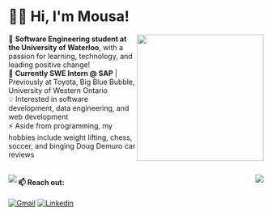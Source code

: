 # 🙋‍♂️ Hi, I'm Mousa!

<img align="right" src="https://media2.giphy.com/media/xVRRDVP6lqtNQJrzN7/giphy.gif" height="250"> 🏫 **Software Engineering student at the University of Waterloo**, with a passion for learning, technology, and leading positive change! 
<br />
🏢 **Currently SWE Intern @ SAP** | Previously at Toyota, Big Blue Bubble, University of Western Ontario
<br />
💡 Interested in software development, data engineering, and web development
<br />
⚡ Aside from programming, my hobbies include weight lifting, chess, soccer, and binging Doug Demuro car reviews
<br />
<br />

<a>
  <img align="left" src="https://github-readme-stats.vercel.app/api?username=MousaZourob&count_private=true&show_icons=true&theme=dark&hide=contribs,issues,prs"/>
</a>
<a>
  <img align="right" src="https://github-readme-stats.vercel.app/api/top-langs/?username=MousaZourob&exclude_repo=Cuber&hide=CSS,jupyter%20notebook&layout=compact&theme=dark"/>
</a>

#### 📫 Reach out:
[![Gmail](https://img.shields.io/badge/-mousa.zourob@uwaterloo.ca-c14438?logo=Gmail&logoColor=white)](mailto:mousa.zourob@uwaterloo.ca)
[![Linkedin](https://img.shields.io/badge/-Mousa_Zouorb-blue?logo=Linkedin&logoColor=white)](https://www.linkedin.com/in/mousazourob/) 
